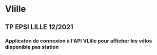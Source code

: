 # Vlille

## TP EPSI LILLE 12/2021

### Applicaton de connexion à l'API VLille pour afficher les vélos disponible pas station
